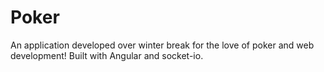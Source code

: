 # Poker
An application developed over winter break for the love of poker and web development! Built with Angular and socket-io.
